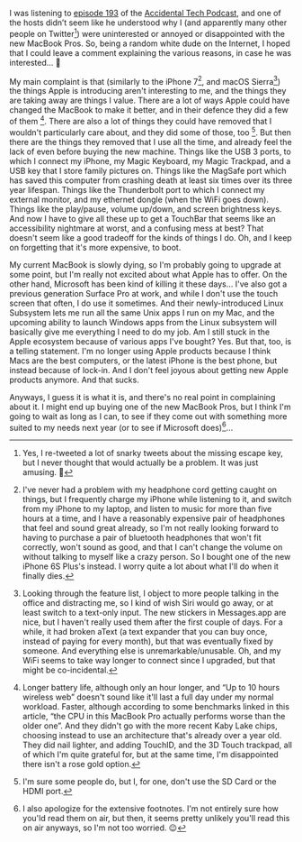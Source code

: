 <!--
.. title: My problems with the new MacBooks.
.. date: 2016-10-29 21:39
.. author: Blake Winton
.. tags: apple, macbook
-->


I was listening to [episode 193](http://atp.fm/episodes/193) of the [Accidental Tech Podcast](http://atp.fm/), and one of the hosts didn’t seem like he understood why I (and apparently many other people on Twitter[^0]) were uninterested or annoyed or disappointed with the new MacBook Pros.  So, being a random white dude on the Internet, I hoped that I could leave a comment explaining the various reasons, in case he was interested…  🙂

<!-- TEASER_END -->

My main complaint is that (similarly to the iPhone 7[^1], and macOS Sierra[^2]) the things Apple is introducing aren't interesting to me, and the things they are taking away are things I value.  There are a lot of ways Apple could have changed the MacBook to make it better, and in their defence they did a few of them [^3].  There are also a lot of things they could have removed that I wouldn't particularly care about, and they did some of those, too [^4].  But then there are the things they removed that I use all the time, and already feel the lack of even before buying the new machine.  Things like the USB 3 ports, to which I connect my iPhone, my Magic Keyboard, my Magic Trackpad, and a USB key that I store family pictures on.  Things like the MagSafe port which has saved this computer from crashing death at least six times over its three year lifespan.  Things like the Thunderbolt port to which I connect my external monitor, and my ethernet dongle (when the WiFi goes down).  Things like the play/pause, volume up/down, and screen brightness keys.  And now I have to give all these up to get a TouchBar that seems like an accessibility nightmare at worst, and a confusing mess at best?  That doesn't seem like a good tradeoff for the kinds of things I do.  Oh, and I keep on forgetting that it's more expensive, to boot.

My current MacBook is slowly dying, so I'm probably going to upgrade at some point, but I'm really not excited about what Apple has to offer.  On the other hand, Microsoft has been kind of killing it these days…  I've also got a previous generation Surface Pro at work, and while I don't use the touch screen that often, I do use it sometimes.  And their newly-introduced Linux Subsystem lets me run all the same Unix apps I run on my Mac, and the upcoming ability to launch Windows apps from the Linux subsystem will basically give me everything I need to do my job.  Am I still stuck in the Apple ecosystem because of various apps I've bought?  Yes.  But that, too, is a telling statement.  I'm no longer using Apple products because I think Macs are the best computers, or the latest iPhone is the best phone, but instead because of lock-in.  And I don't feel joyous about getting new Apple products anymore.  And that sucks.

Anyways, I guess it is what it is, and there's no real point in complaining about it.  I might end up buying one of the new MacBook Pros, but I think I'm going to wait as long as I can, to see if they come out with something more suited to my needs next year (or to see if Microsoft does)[^5]…

[^0]: Yes, I re-tweeted a lot of snarky tweets about the missing escape key, but I never thought that would actually be a problem.  It was just amusing.  🙂

[^1]: I've never had a problem with my headphone cord getting caught on things, but I frequently charge my iPhone while listening to it, and switch from my iPhone to my laptop, and listen to music for more than five hours at a time, and I have a reasonably expensive pair of headphones that feel and sound great already, so I'm not really looking forward to having to purchase a pair of bluetooth headphones that won't fit correctly, won't sound as good, and that I can't change the volume on without talking to myself like a crazy person.  So I bought one of the new iPhone 6S Plus's instead.  I worry quite a lot about what I'll do when it finally dies.

[^2]: Looking through the feature list, I object to more people talking in the office and distracting me, so I kind of wish Siri would go away, or at least switch to a text-only input.  The new stickers in Messages.app are nice, but I haven't really used them after the first couple of days.  For a while, it had broken aText (a text expander that you can buy once, instead of paying for every month), but that was eventually fixed by someone.  And everything else is unremarkable/unusable.  Oh, and my WiFi seems to take way longer to connect since I upgraded, but that might be co-incidental.

[^3]: Longer battery life, although only an hour longer, and “Up to 10 hours wireless web” doesn't sound like it'll last a full day under my normal workload.
Faster, although according to some benchmarks linked in this article, “the CPU in this MacBook Pro actually performs worse than the older one”.  And they didn't go with the more recent Kaby Lake chips, choosing instead to use an architecture that's already over a year old.
They did nail lighter, and adding TouchID, and the 3D Touch trackpad, all of which I'm quite grateful for, but at the same time, I'm disappointed there isn't a rose gold option.

[^4]: I'm sure some people do, but I, for one, don't use the SD Card or the HDMI port.

[^5]: I also apologize for the extensive footnotes.  I'm not entirely sure how you'ld read them on air, but then, it seems pretty unlikely you'll read this on air anyways, so I'm not too worried.  😉

